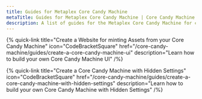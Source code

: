 ```yaml
---
title: Guides for Metaplex Core Candy Machine
metaTitle: Guides for Metaplex Core Candy Machine | Core Candy Machine
description: A list of guides for the Metaplex Core Candy Machine for creating Core based NFT collections on Solana.
---
```



{% quick-link title="Create a Website for minting Assets from your Core Candy Machine" icon="CodeBracketSquare" href="/core-candy-machine/guides/create-a-core-candy-machine-ui" description="Learn how to build your own Core Candy Machine UI" /%}

{% quick-link title="Create a Core Candy Machine with Hidden Settings" icon="CodeBracketSquare" href="/core-candy-machine/guides/create-a-core-candy-machine-with-hidden-settings" description="Learn how to build your own Core Candy Machine with Hidden Settings" /%}